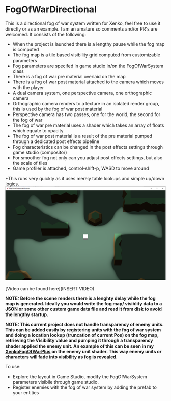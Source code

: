 # FogOfWarDirectional

This is a directional fog of war system written for Xenko, feel free to use it directly or as an example. I am an amature so comments and/or PR's are welcomed. It consists of the following:
- When the project is launched there is a lengthy pause while the fog map is computed
- The fog map is a tile based visibility grid computed from customizable parameters
- Fog parameters are specifed in game studio in/on the FogOfWarSystem class
- There is a fog of war pre material overlaid on the map
- There is a fog of war post material attached to the camera which moves with the player
- A dual camera system, one perspective camera, one orthographic camera
- Orthographic camera renders to a texture in an isolated render group, this is used by the fog of war post material
- Perspective camera has two passes, one for the world, the second for the fog of war
- The fog of war pre material uses a shader which takes an array of floats which equate to opacity
- The fog of war post material is a result of the pre material pumped through a dedicated post effects pipeline
- Fog characteristics can be changed in the post effects settings through game studio (compositor)
- For smoother fog not only can you adjust post effects settings, but also the scale of tiles
- Game profiler is attached, control-shift-p, WASD to move around

*This runs very quickly as it uses merely table lookups and simple up/down logics.
 <img src="Screenshot.png">
  
 [Video can be found here](INSERT VIDEO)

**NOTE: Before the scene renders there is a lenghty delay while the fog map is generated. Ideally you would write the fog map/ visiblity data to a JSON or some other custom game data file and read it from disk to avoid the lengthy startup.**

**NOTE: This current project does not handle transparency of enemy units. This can be added easily by registering units with the fog of war system and doing a location lookup (truncation of current Pos) on the fog map, retrieving the Visibility value and pumping it through a transparency shader applied the enemy unit. An example of this can be seen in my [XenkoFogOfWarPlus](https://github.com/devjarmo/XenkoFogOfWarPlus) on the enemy unit shader. This way enemy units or characters will fade into visibility as fog is revealed.**


To use:
- Explore the layout in Game Studio, modify the FogOfWarSystem parameters visibile through game studio.
- Register enemies with the fog of war system by adding the prefab to your entities
